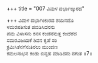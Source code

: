 +++
title = "007 ವಿಮಳ ದರ್ಭಾಙ್ಕುರದ"

+++
ವಿಮಳ ದರ್ಭಾಂಕುರದ ಶಯನದೊ  
ಳಮರಪತಿಸುತ ಪವಡಿಸಿದನನು  
ಪಮ ವಿಳಾಸನು ಕನಸ ಕಂಡೆನೆನುತ್ತ ಕಂದೆರೆದ  
ಸಮರವಿಜಯಕೆ ಶಿವನ ಕೃಪೆ ಸಂ  
ಕ್ರಮಿಸಿತೆನಗೆನುತಿರಲು ಮುಂದಣ  
ಕಮಲನಾಭನ ಕಂಡು ಬಿನ್ನಹ ಮಾಡಿದನು ನಗುತ    ॥7॥